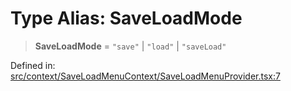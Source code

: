 # Type Alias: SaveLoadMode

> **SaveLoadMode** = `"save"` \| `"load"` \| `"saveLoad"`

Defined in: [src/context/SaveLoadMenuContext/SaveLoadMenuProvider.tsx:7](https://github.com/laruss/react-text-game/blob/59d7b8f771aa0b3a193326c59fd60a3d4ca5383b/packages/ui/src/context/SaveLoadMenuContext/SaveLoadMenuProvider.tsx#L7)
